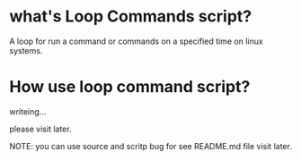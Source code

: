 #  what's Loop Commands script?
A loop for run a command or commands on a specified time on linux systems.

# How use loop command script?
writeing...

please visit later.

NOTE:
you can use source and scritp bug for see README.md file visit later.
